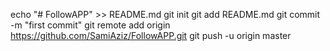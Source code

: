 echo "# FollowAPP" >> README.md
git init
git add README.md
git commit -m "first commit"
git remote add origin https://github.com/SamiAziz/FollowAPP.git
git push -u origin master
